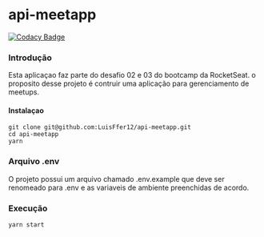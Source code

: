 # api-meetapp

[![Codacy Badge](https://api.codacy.com/project/badge/Grade/f20911b08aac415ab15dbdd6e1178ce1)](https://app.codacy.com/app/LuisFfer12/api-meetapp?utm_source=github.com&utm_medium=referral&utm_content=LuisFfer12/api-meetapp&utm_campaign=Badge_Grade_Dashboard)

### Introdução

Esta aplicaçao faz parte do desafio 02 e 03 do bootcamp da RocketSeat. o proposito desse projeto é contruir uma aplicação para gerenciamento de meetups.

#### Instalaçao

```
git clone git@github.com:LuisFfer12/api-meetapp.git
cd api-meetapp
yarn
```

### Arquivo .env

O projeto possui um arquivo chamado .env.example que deve ser renomeado para .env e as variaveis de ambiente preenchidas de acordo.

### Execução

```
yarn start
```
